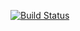 [![Build Status](https://travis-ci.org/fontdirectory/elsieswashcaps.svg?branch=master)](https://travis-ci.org/fontdirectory/elsieswashcaps)


